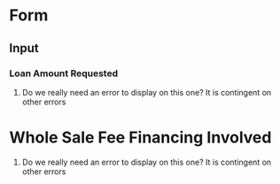 # Form

## Input

### Loan Amount Requested

1. Do we really need an error to display on this one?
        It is contingent on other errors


# Whole Sale Fee Financing Involved
1. Do we really need an error to display on this one?
        It is contingent on other errors


